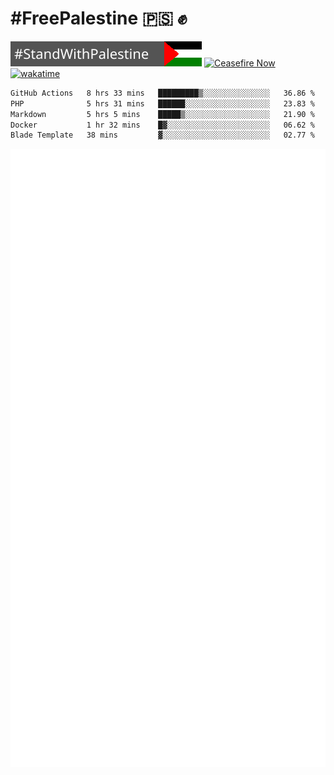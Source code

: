 # #FreePalestine 🇵🇸 ✊

[![github](https://raw.githubusercontent.com/saedyousef/StandWithPalestine/main/badges/flat/StandWithPalestine.svg)](https://github.com/saedyousef/StandWithPalestine)
[![Ceasefire Now](https://badge.techforpalestine.org/default)](https://techforpalestine.org/learn-more)
[![wakatime](https://wakatime.com/badge/user/03bf07e2-4c78-4826-8603-8922f0241061.svg)](https://wakatime.com/@03bf07e2-4c78-4826-8603-8922f0241061)
<!-- [![committers.top badge](https://user-badge.committers.top/jordan_private/saedyousef.svg)](https://user-badge.committers.top/jordan_private/saedyousef) -->

<!-- ![Profile Views](https://visitor-badge.glitch.me/badge?page_id=saedyousef.saedyousef&left_color=grey&right_color=blue&left_text=👀+Profile+Views) -->



<!-- <img src="https://github-readme-stats.vercel.app/api?username=saedyousef&show_icons=true&count_private=true" width="100%" /> --> 

<!--START_SECTION:waka-->

```txt
GitHub Actions   8 hrs 33 mins   █████████▒░░░░░░░░░░░░░░░   36.86 %
PHP              5 hrs 31 mins   ██████░░░░░░░░░░░░░░░░░░░   23.83 %
Markdown         5 hrs 5 mins    █████▒░░░░░░░░░░░░░░░░░░░   21.90 %
Docker           1 hr 32 mins    █▓░░░░░░░░░░░░░░░░░░░░░░░   06.62 %
Blade Template   38 mins         ▓░░░░░░░░░░░░░░░░░░░░░░░░   02.77 %
```

<!--END_SECTION:waka-->
    
<!-- ![github contribution grid snake animation](https://raw.githubusercontent.com/saedyousef/saedyousef/output/github-contribution-grid-snake.svg) -->


![Metrics](./github-metrics.svg)